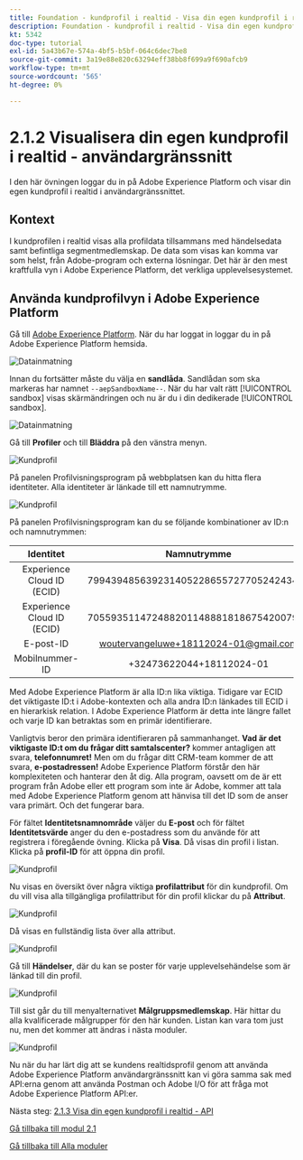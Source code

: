 ```yaml
---
title: Foundation - kundprofil i realtid - Visa din egen kundprofil i realtid - användargränssnitt
description: Foundation - kundprofil i realtid - Visa din egen kundprofil i realtid - användargränssnitt
kt: 5342
doc-type: tutorial
exl-id: 5a43b67e-574a-4bf5-b5bf-064c6dec7be8
source-git-commit: 3a19e88e820c63294eff38bb8f699a9f690afcb9
workflow-type: tm+mt
source-wordcount: '565'
ht-degree: 0%

---
```


# 2.1.2 Visualisera din egen kundprofil i realtid - användargränssnitt

I den här övningen loggar du in på Adobe Experience Platform och visar din egen kundprofil i realtid i användargränssnittet.

## Kontext

I kundprofilen i realtid visas alla profildata tillsammans med händelsedata samt befintliga segmentmedlemskap. De data som visas kan komma var som helst, från Adobe-program och externa lösningar. Det här är den mest kraftfulla vyn i Adobe Experience Platform, det verkliga upplevelsesystemet.

## Använda kundprofilvyn i Adobe Experience Platform

Gå till [Adobe Experience Platform](https://experience.adobe.com/platform). När du har loggat in loggar du in på Adobe Experience Platform hemsida.

![Datainmatning](../../datacollection/module1.2/images/home.png)

Innan du fortsätter måste du välja en **sandlåda**. Sandlådan som ska markeras har namnet ``--aepSandboxName--``. När du har valt rätt [!UICONTROL sandbox] visas skärmändringen och nu är du i din dedikerade [!UICONTROL sandbox].

![Datainmatning](../../datacollection/module1.2/images/sb1.png)

Gå till **Profiler** och till **Bläddra** på den vänstra menyn.

![Kundprofil](./images/homemenu.png)

På panelen Profilvisningsprogram på webbplatsen kan du hitta flera identiteter. Alla identiteter är länkade till ett namnutrymme.

![Kundprofil](./images/identities.png)

På panelen Profilvisningsprogram kan du se följande kombinationer av ID:n och namnutrymmen:

| Identitet | Namnutrymme |
|:-------------:| :---------------:|
| Experience Cloud ID (ECID) | 79943948563923140522865572770524243489 |
| Experience Cloud ID (ECID) | 70559351147248820114888181867542007989 |
| E-post-ID | woutervangeluwe+18112024-01@gmail.com |
| Mobilnummer-ID | +32473622044+18112024-01 |

Med Adobe Experience Platform är alla ID:n lika viktiga. Tidigare var ECID det viktigaste ID:t i Adobe-kontexten och alla andra ID:n länkades till ECID i en hierarkisk relation. I Adobe Experience Platform är detta inte längre fallet och varje ID kan betraktas som en primär identifierare.

Vanligtvis beror den primära identifieraren på sammanhanget. **Vad är det viktigaste ID:t om du frågar ditt samtalscenter?** kommer antagligen att svara, **telefonnumret!** Men om du frågar ditt CRM-team kommer de att svara, **e-postadressen!** Adobe Experience Platform förstår den här komplexiteten och hanterar den åt dig. Alla program, oavsett om de är ett program från Adobe eller ett program som inte är Adobe, kommer att tala med Adobe Experience Platform genom att hänvisa till det ID som de anser vara primärt. Och det fungerar bara.

För fältet **Identitetsnamnområde** väljer du **E-post** och för fältet **Identitetsvärde** anger du den e-postadress som du använde för att registrera i föregående övning. Klicka på **Visa**. Då visas din profil i listan. Klicka på **profil-ID** för att öppna din profil.

![Kundprofil](./images/popupecid.png)

Nu visas en översikt över några viktiga **profilattribut** för din kundprofil. Om du vill visa alla tillgängliga profilattribut för din profil klickar du på **Attribut**.

![Kundprofil](./images/profile.png)

Då visas en fullständig lista över alla attribut.

![Kundprofil](./images/profilattr.png)

Gå till **Händelser**, där du kan se poster för varje upplevelsehändelse som är länkad till din profil.

![Kundprofil](./images/profileee.png)

Till sist går du till menyalternativet **Målgruppsmedlemskap**. Här hittar du alla kvalificerade målgrupper för den här kunden. Listan kan vara tom just nu, men det kommer att ändras i nästa moduler.

![Kundprofil](./images/profileseg.png)

Nu när du har lärt dig att se kundens realtidsprofil genom att använda Adobe Experience Platform användargränssnitt kan vi göra samma sak med API:erna genom att använda Postman och Adobe I/O för att fråga mot Adobe Experience Platform API:er.

Nästa steg: [2.1.3 Visa din egen kundprofil i realtid - API](./ex3.md)

[Gå tillbaka till modul 2.1](./real-time-customer-profile.md)

[Gå tillbaka till Alla moduler](../../../overview.md)
